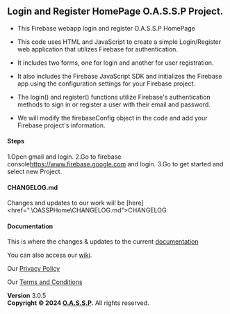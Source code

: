 ## Login and Register HomePage O.A.S.S.P Project. 

- This Firebase webapp login and register O.A.S.S.P HomePage

- This code uses HTML and JavaScript to create a simple Login/Register web application that utilizes Firebase for authentication. 
- It includes two forms, one for login and another for user registration. 
- It also includes the Firebase JavaScript SDK and initializes the Firebase app using the configuration settings for your Firebase project.
- The login() and register() functions utilize Firebase's authentication methods to sign in or register a user with their email and password. 
- We will modify the firebaseConfig object in the code and add your Firebase project's information.

#### Steps

 1.Open gmail and login.
 2.Go to firebase console<https://www.firebase.google.com> and login.
 3.Go to get started and select new Project.
 
 
#### CHANGELOG.md
Changes and updates to our work will be [here]<href=".\OASSPHome\CHANGELOG.md">CHANGELOG</a>


#### Documentation

This is where the changes & updates to the current [documentation](https://oassp.github.io/docs.html) 

You can also access our [wiki](https://oassp.github.io/wiki).

Our <a href="https://oassp.github.io/privacy">Privacy Policy</a>

Our <a href="https://oassp.github.io/termsandconditions">Terms and Conditions</a>

<footer class="main-footer">
    <div class="float-right d-none d-sm-block">
      <b>Version</b> 3.0.5
    </div>
    <strong>Copyright &copy; 2024 <a href="https://www.oassp.org">O.A.S.S.P</a>.</strong> All rights
    reserved.
  </footer>
